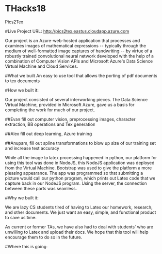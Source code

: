 # THacks18


Pics2Tex

#Live Project URL: http://pics2tex.eastus.cloudapp.azure.com

Our project is an Azure-web-hosted application that processes and examines images of mathematical expressions -- typically through the medium of well-formatted image captures of handwriting -- by virtue of a robustly trained convolutional neural network developed with the help of a combination of Computer Vision APIs and Microsoft Azure's Data Science Virtual Machine and Cloud Services. 


#What we built
An easy to use tool that allows the porting of pdf documents to tex documents

#How we built it:

Our project consisted of several interworking pieces. The Data Science Virtual Machine, provided in Microsoft Azure, gave us a basis for completing the work for much of our project. 

##Evan fill out computer vision, preprocessing images, character extraction, BB operations and Tex generation

##Alex fill out deep learning, Azure training

##Anupam, fill out spline transformations to blow up size of our training set and increase test accuracy

While all the image to latex processing happened in python, our platform for using this tool was done in NodeJS, this NodeJS application was deployed from the Virtual Machine. Bootstrap was used to give the platform a more pleasing appearance. The app was programmed so that submitting a picture would call our python program, which prints out Latex code that we capture back in our NodeJS program. Using the server, the connection between these parts was seamless.

#Why we built it:

We are lazy CS students tired of having to Latex our homework, research, and other documents.  We just want an easy, simple, and functional product to save us time.

As current or former TAs, we have also had to deal with students’ who are unwilling to Latex and upload their docs.  We hope that this tool will help encourage them to do so in the future.

#Where this is going:


